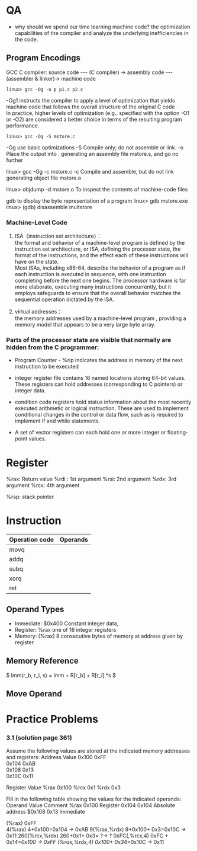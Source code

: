 

# QA
- why should we spend our time learning machine code?
  the optimization capabilities of the compiler and analyze the underlying
inefficiencies in the code.





## Program Encodings

GCC C compiler:
source code --- (C compiler) -> assembly code ---(assembler & linker)-> machine code

```shell
linux> gcc -Og -o p p1.c p2.c
```
-Og1
instructs the compiler to apply a level of optimization that yields machine code that follows the overall structure of the original C code  
In practice, higher levels of optimization (e.g., specified with the option -O1 or -O2) are considered a better choice in terms of the resulting program performance.



```shell
linux> gcc -Og -S mstore.c
```
-Og use basic optimizations
-S Compile only; do not assemble or link. 
-o <file>    Place the output into <file>.
generating an assembly file mstore.s, and go no further


linux> gcc -Og -c mstore.c
-c  Compile and assemble, but do not link 
generating object file mstore.o


linux> objdump -d mstore.o
To inspect the contents of machine-code files


gdb to display the byte representation of a program 
linux> gdb mstore.exe
linux> (gdb) disassemble multstore


### Machine-Level Code

1. ISA（instruction set architecture）：  
   the format and behavior of a machine-level program is defined by the instruction set architecture, or ISA, defining the processor state, the format of the instructions, and the effect each of these instructions will have on the state.   
   Most ISAs, including x86-64, describe the behavior of a program as if each instruction is executed in sequence, with one instruction completing before the next one begins.
The processor hardware is far more elaborate, executing many instructions concurrently, but it employs safeguards to ensure that the overall behavior matches the sequential operation dictated by the ISA. 

2. virtual addresses：  
the memory addresses used by a machine-level program , providing a memory model that appears to be a very large byte array.

### Parts of the processor state are visible that normally are hidden from the C programmer:


- Program Counter - %rip 
  indicates the address in memory of the next instruction to be executed
- integer register file
  contains 16 named locations storing 64-bit values. These registers can hold addresses (corresponding to C pointers) or integer data.

- condition code registers
  hold status information about the most recently executed arithmetic or logical instruction. These are used to implement conditional changes in the control or data flow, such as is required to implement if and while statements.

- A set of vector registers
  can each hold one or more integer or floating-point values.

# Register




%rax: Return value
%rdi : 1st argument
%rsi: 2nd argument
%rdx: 3rd argument
%rcx: 4th argument

%rsp: stack pointer


# Instruction

|Operation code| Operands|
|---------------|--------|
| movq          |         |
| addq          |         |  
| subq          |         |
| xorq          |          |
| ret          |           |


## Operand Types

- Immediate: $0x400 Constant integer data,
- Register:  %rax one of 16 integer registers 
- Memory: (%rax) 8 consecutive bytes of memory at address given by register

## Memory Reference

$ Imm(r_b, r_i, s) = Imm + R[r_b] + R[r_i] *s $


## Move Operand

# Practice Problems
### 3.1 (solution page 361)
Assume the following values are stored at the indicated memory addresses and
registers:
Address Value 
0x100    0xFF    
0x104    0xAB    
0x108    0x13    
0x10C    0x11

Register Value
%rax     0x100
%rcx     0x1
%rdx     0x3


Fill in the following table showing the values for the indicated operands:
Operand Value   Comment
%rax    0x100   Register
0x104   0x104   Absolute address
$0x108  0x13    Immediate   

(%rax)  0xFF    
4(%rax)        4+0x100=0x104 ->  0xAB
9(%rax,%rdx)   9+0x100+ 0x3=0x10C -> 0x11
260(%rcx,%rdx) 260+0x1+ 0x3= ?-> ?
0xFC(,%rcx,4)  0xFC + 0x1*4=0x100 ->  0xFF
(%rax,%rdx,4)  0x100+ 0x3*4=0x10C ->  0x11
